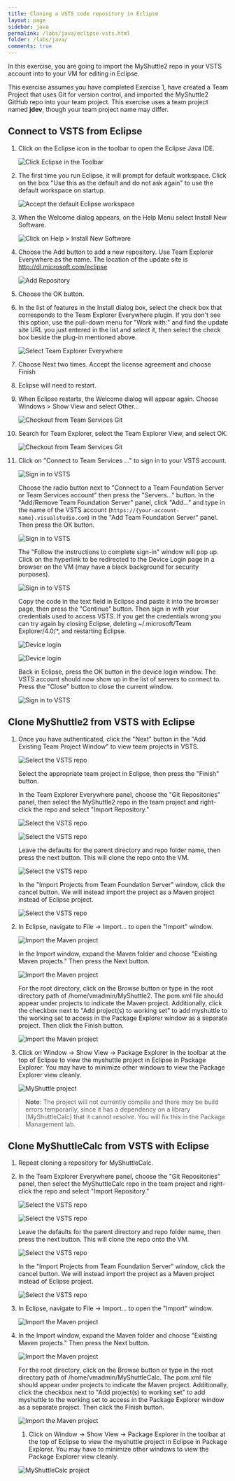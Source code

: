 ```yaml
---
title: Cloning a VSTS code repository in Eclipse 
layout: page
sidebar: java
permalink: /labs/java/eclipse-vsts.html
folder: /labs/java/
comments: true
---
```


In this exercise, you are going to import the MyShuttle2 repo in your VSTS account into to your VM for editing in Eclipse.

This exercise assumes you have completed Exercise 1, have created a Team Project that uses Git for version control, and imported the MyShuttle2 GitHub repo into your team project. This exercise uses a team project named **jdev**, though your team project name may differ.

Connect to VSTS from Eclipse
-----------------------------

1. Click on the Eclipse icon in the toolbar to open the Eclipse Java IDE.

    ![Click Eclipse in the Toolbar](images/eclipse-git/click-eclipse.png "Click Eclipse in the Toolbar")

1. The first time you run Eclipse, it will prompt for default workspace. Click on the box "Use this as the default and do not ask again" to use the default workspace on startup.

    ![Accept the default Eclipse workspace](images/eclipse-git/eclipse-defaults.png "Accept the default Eclipse workspace")

1. When the Welcome dialog appears, on the Help Menu select Install New Software.

    ![Click on Help > Install New Software](images/eclipse-git/eclipse-install-new-software.png "Click on Help > Install New Software")

1. Choose the Add button to add a new repository.  Use Team Explorer Everywhere as the name. The location of the update site is http://dl.microsoft.com/eclipse

    ![Add Repository](images/eclipse-git/AddRepository.cropped.png "Add Repository")

1. Choose the OK button.


1. In the list of features in the Install dialog box, select the check box that corresponds to the Team Explorer Everywhere plugin. If you don't see this option, use the pull-down menu for "Work with:" and find the update site URL you just entered in the list and select it, then select the check box beside the plug-in mentioned above.

    ![Select Team Explorer Everywhere](images/eclipse-git/SelectTee.cropped.png "Select Team Explorer Everywhere")

1.  Choose Next two times. Accept the license agreement and choose Finish

1.  Eclipse will need to restart.

1. When Eclipse restarts, the Welcome dialog will appear again. Choose Windows > Show View and select Other...

    ![Checkout from Team Services Git](images/eclipse-git/showtee.png "Checkout from Team Services Git")

1. Search for Team Explorer, select the Team Explorer View, and select OK.

    ![Checkout from Team Services Git](images/eclipse-git/showtee2.png "Checkout from Team Services Git")

1. Click on "Connect to Team Services ..." to sign in to your VSTS account.

    ![Sign in to VSTS](images/eclipse-git/eclipse-vsts-signin.png "Sign in to VSTS")

    Choose the radio button next to "Connect to a Team Foundation Server or Team Services account" then press the "Servers..." button. In the "Add/Remove Team Foundation Server" panel, click "Add..." and type in the name of the VSTS account (`https://{your-account-name}.visualstudio.com`) in the "Add Team Foundation Server" panel. Then press the OK button. 

    ![Sign in to VSTS](images/eclipse-git/browsevsts.png "Sign in to VSTS")

    The "Follow the instructions to complete sign-in" window will pop up. Click on the hyperlink to be redirected to the Device Login page in a browser on the VM (may have a black background for security purposes). 

    ![Sign in to VSTS](images/eclipse-git/eclipse-signin.png "Sign in to VSTS")

    Copy the code in the text field in Eclipse and paste it into the browser page, then press the "Continue" button. Then sign in with your credentials used to access VSTS. If you get the credentials wrong you can try again by closing Eclipse, deleting ~/.microsoft/Team Explorer/4.0/*, and restarting Eclipse.

    ![Device login](images/eclipse-git/browser-devicelogin.png "Device login")

    ![Device login](images/eclipse-git/browser-deviceloggedin.png "Device login")

    Back in Eclipse, press the OK button in the device login window. The VSTS account should now show up in the list of servers to connect to. Press the "Close" button to close the current window.

    ![Sign in to VSTS](images/eclipse-git/eclipse-tfslist.png "Sign in to VSTS")

Clone MyShuttle2 from VSTS with Eclipse
-----------------------------

1. Once you have authenticated, click the "Next" button in the "Add Existing Team Project Window" to view team projects in VSTS.

    ![Select the VSTS repo](images/eclipse-git/eclipse-add-existingteamproject.png "Select the VSTS repo")

    Select the appropriate team project in Eclipse, then press the "Finish" button.
    
    In the Team Explorer Everywhere panel, choose the "Git Repositories" panel, then select the MyShuttle2 repo in the team project and right-click the repo and select "Import Repository."  

    ![Select the VSTS repo](images/eclipse-git/eclipse-select-repo.png "Select the VSTS repo")

    ![Select the VSTS repo](images/eclipse-git/eclipse-select-repo2.png "Select the VSTS repo")

    Leave the defaults for the parent directory and repo folder name, then press the next button. This will clone the repo onto the VM.  

    ![Select the VSTS repo](images/eclipse-git/eclipse-select-repo3.png "Select the VSTS repo")

    In the "Import Projects from Team Foundation Server" window, click the cancel button. We will instead import the project as a Maven project instead of Eclipse project. 

    ![Select the VSTS repo](images/eclipse-git/eclipse-importprojects.png "Select the VSTS repo")

1. In Eclipse, navigate to File -> Import... to open the "Import" window.

    ![Import the Maven project](images/eclipse-git/eclipse-import.png "Import the Maven project")

    In the Import window, expand the Maven folder and choose "Existing Maven projects." Then press the Next button. 

    ![Import the Maven project](images/eclipse-git/eclipse-import-existingmavenprojects.png "Import the Maven project")

    For the root directory, click on the Browse button or type in the root directory path of /home/vmadmin/MyShuttle2. The pom.xml file should appear under projects to indicate the Maven project. Additionally, click the checkbox next to "Add project(s) to working set" to add myshuttle to the working set to access in the Package Explorer window as a separate project. Then click the Finish button. 

    ![Import the Maven project](images/eclipse-git/eclipse-select-mavenproject.png "Import the Maven project")

1. Click on Window -> Show View -> Package Explorer in the toolbar at the top of Eclipse to view the myshuttle project in Eclipse in Package Explorer. You may have to minimize other windows to view the Package Explorer view cleanly. 

    ![MyShuttle project](images/eclipse-git/eclipse-myshuttle.png "MyShuttle project")

> **Note**: The project will not currently compile and there may be build errors temporarily, since it has a dependency on a library (MyShuttleCalc) that it cannot resolve. You will fix this in the Package Management lab.

Clone MyShuttleCalc from VSTS with Eclipse
-----------------------------

1. Repeat cloning a repository for MyShuttleCalc.

1. In the Team Explorer Everywhere panel, choose the "Git Repositories" panel, then select the MyShuttleCalc repo in the team project and right-click the repo and select "Import Repository."  

    ![Select the VSTS repo](images/eclipse-git/eclipse-select-repo.png "Select the VSTS repo")

    ![Select the VSTS repo](images/eclipse-git/eclipse-import-myshuttlecalc.png "Select the VSTS repo")

    Leave the defaults for the parent directory and repo folder name, then press the next button. This will clone the repo onto the VM.  

    ![Select the VSTS repo](images/eclipse-git/eclipse-select-myshuttlecalc.png "Select the VSTS repo")

    In the "Import Projects from Team Foundation Server" window, click the cancel button. We will instead import the project as a Maven project instead of Eclipse project. 

    ![Select the VSTS repo](images/eclipse-git/eclipse-importprojects2.png "Select the VSTS repo")

1. In Eclipse, navigate to File -> Import... to open the "Import" window.

    ![Import the Maven project](images/eclipse-git/eclipse-import.png "Import the Maven project")

1. In the Import window, expand the Maven folder and choose "Existing Maven projects." Then press the Next button. 

    ![Import the Maven project](images/eclipse-git/eclipse-import-existingmavenprojects.png "Import the Maven project")

    For the root directory, click on the Browse button or type in the root directory path of /home/vmadmin/MyShuttleCalc. The pom.xml file should appear under projects to indicate the Maven project. Additionally, click the checkbox next to "Add project(s) to working set" to add myshuttle to the working set to access in the Package Explorer window as a separate project. Then click the Finish button. 

    ![Import the Maven project](images/eclipse-git/eclipse-select-mavenproject2.png "Import the Maven project")

    1. Click on Window -> Show View -> Package Explorer in the toolbar at the top of Eclipse to view the myshuttle project in Eclipse in Package Explorer. You may have to minimize other windows to view the Package Explorer view cleanly. 

    ![MyShuttleCalc project](images/eclipse-git/eclipse-myshuttlecalc.png "MyShuttleCalc project")